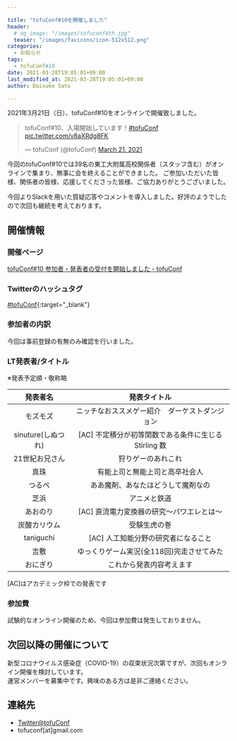 ```yaml
---

title: "tofuConf#10を開催しました"
header:
  # og_image: "/images/tofuconf4th.jpg"
  teaser: "/images/favicons/icon-512x512.png"
categories: 
  - お知らせ
tags:
  - tofuConf#10
date: 2021-03-28T19:05:01+09:00
last_modified_at: 2021-03-28T19:05:01+09:00
author: Daisuke Sato

---
```


2021年3月21日（日）、tofuConf#10をオンラインで開催致しました。

<blockquote class="twitter-tweet"><p lang="ja" dir="ltr">tofuConf#10、入場開始しています！<a href="https://twitter.com/hashtag/tofuConf?src=hash&amp;ref_src=twsrc%5Etfw">#tofuConf</a> <a href="https://t.co/v8aXRdg8FK">pic.twitter.com/v8aXRdg8FK</a></p>&mdash; tofuConf (@tofuConf) <a href="https://twitter.com/tofuConf/status/1373500019240706051?ref_src=twsrc%5Etfw">March 21, 2021</a></blockquote> <script async src="https://platform.twitter.com/widgets.js" charset="utf-8"></script>

今回のtofuConf#10では39名の東工大附属高校関係者（スタッフ含む）がオンラインで集まり、無事に会を終えることができました。
ご参加いただいた皆様、関係者の皆様、応援してくださった皆様、ご協力ありがとうございました。

今回よりSlackを用いた質疑応答やコメントを導入しました。好評のようでしたので次回も継続を考えております。

## 開催情報

### 開催ページ

[tofuConf#10 参加者・発表者の受付を開始しました - tofuConf](/2021-03-10/10th-tofuconf-general.html)

### Twitterのハッシュタグ

[#tofuConf](https://twitter.com/hashtag/tofuConf){:target="_blank"}

### 参加者の内訳

今回は事前登録の有無のみ確認を行いました。

### LT発表者/タイトル

※発表予定順・敬称略

| 発表者名 | 発表タイトル |
|:--------:|:----------------------:|
|モズモズ|ニッチなおススメゲー紹介　ダーケストダンジョン|
|sinuture(しぬつれ)|[AC] 不定積分が初等関数である条件に生じる Stirling 数|
|21世紀お兄さん|狩りゲーのあれこれ|
|真珠|有能上司と無能上司と高卒社会人|
|つるぺ|ああ魔剤、あなたはどうして魔剤なの|
|芝浜|アニメと鉄道|
|あおのり|[AC] 直流電力変換器の研究～パワエレとは～|
|炭酸カリウム|受験生虎の巻|
|taniguchi|[AC] 人工知能分野の研究者になること|
|吉敷|ゆっくりゲーム実況(全118回)完走させてみた|
|おにぎり|これから発表内容考えます|

[AC]はアカデミック枠での発表です

### 参加費

試験的なオンライン開催のため、今回は参加費は発生しておりません。

## 次回以降の開催について

新型コロナウイルス感染症（COVID-19）の収束状況次第ですが、次回もオンライン開催を検討しています。  
運営メンバーを募集中です。興味のある方は是非ご連絡ください。

## 連絡先

* [Twitter@tofuConf](https://twitter.com/tofuConf)
* tofuconf[at]gmail.com

